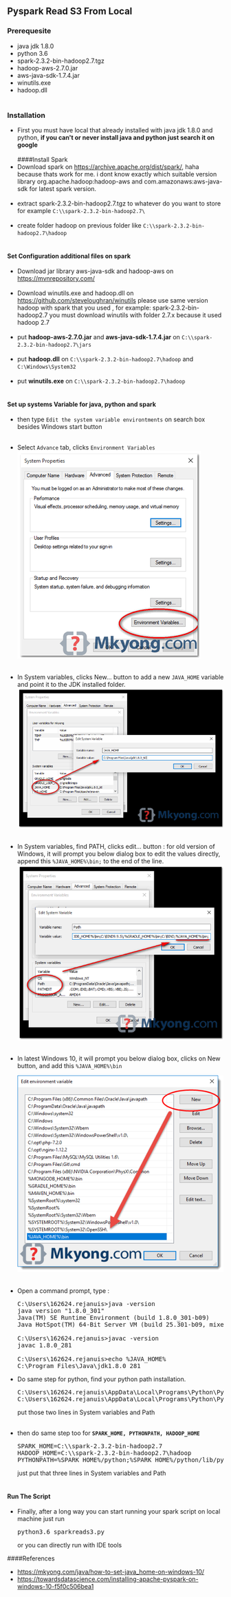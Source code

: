 ## Pyspark Read S3 From Local

### Prerequesite
* java jdk 1.8.0
* python 3.6
* spark-2.3.2-bin-hadoop2.7.tgz
* hadoop-aws-2.7.0.jar
* aws-java-sdk-1.7.4.jar
* winutils.exe
* hadoop.dll
<br></br>
### Installation
* First you must have local that already installed with java jdk 1.8.0 and python, 
  **if you can't or never install java and python just search it on google**
  <br></br>
####Install Spark
* Download spark on https://archive.apache.org/dist/spark/, haha because thats work for me.
  i dont know exactly which suitable version library org.apache.hadoop:hadoop-aws and 
  com.amazonaws:aws-java-sdk for latest spark version.
<br></br>
* extract spark-2.3.2-bin-hadoop2.7.tgz to whatever do you want to store for example
  `C:\\spark-2.3.2-bin-hadoop2.7\`
<br></br>
* create folder hadoop on previous folder like 
  `C:\\spark-2.3.2-bin-hadoop2.7\hadoop`
<br></br>
  
#### Set Configuration additional files on spark
* Download jar library aws-java-sdk and hadoop-aws on https://mvnrepository.com/
<br></br>
* Download winutils.exe and hadoop.dll on https://github.com/steveloughran/winutils
  please use same version hadoop with spark that you used , for example:
  spark-2.3.2-bin-hadoop2.7 you must download winutils with folder 2.7.x
  because it used hadoop 2.7
<br></br>
* put **hadoop-aws-2.7.0.jar** and **aws-java-sdk-1.7.4.jar** on `C:\\spark-2.3.2-bin-hadoop2.7\jars`
<br></br>
* put **hadoop.dll** on `C:\\spark-2.3.2-bin-hadoop2.7\hadoop` and `C:\Windows\System32`
<br></br>
* put **winutils.exe** on `C:\\spark-2.3.2-bin-hadoop2.7\hadoop`
<br></br>
#### Set up systems Variable for java, python and spark
* then type `Edit the system variable environtments` on search box besides 
  Windows start button
  <br></br>
* Select `Advance` tab, clicks `Environment Variables`
  ![img.png](img/img.png)
  <br></br>
* In System variables, clicks New... button to add a new `JAVA_HOME` variable and point it to the JDK installed folder.
  ![img_1.png](img/img_1.png)
  <br></br>
* In System variables, find PATH, clicks edit... button :
  for old version of Windows, it will prompt you below dialog box to edit the values directly, 
  append this `%JAVA_HOME%\bin;` to the end of the line.
  ![img_2.png](img/img_2.png)
  <br></br>
* In latest Windows 10, it will prompt you below dialog box, clicks on New button, and add this `%JAVA_HOME%\bin`
  
  ![img_3.png](img/img_3.png)
  <br></br>
* Open a command prompt, type :
  <pre>C:\Users\162624.rejanuis>java -version 
  java version "1.8.0_301"
  Java(TM) SE Runtime Environment (build 1.8.0_301-b09)
  Java HotSpot(TM) 64-Bit Server VM (build 25.301-b09, mixed mode)
  
  C:\Users\162624.rejanuis>javac -version
  javac 1.8.0_281
  
  C:\Users\162624.rejanuis>echo %JAVA_HOME%
  C:\Program Files\Java\jdk1.8.0_281</pre>

* Do same step for python, find your python path installation.
  <pre>C:\Users\162624.rejanuis\AppData\Local\Programs\Python\Python36
  C:\Users\162624.rejanuis\AppData\Local\Programs\Python\Python36</pre>
  put those two lines in System variables and Path
<br></br>
* then do same step too for **`SPARK_HOME, PYTHONPATH, HADOOP_HOME`**
  <pre>SPARK_HOME=C:\\spark-2.3.2-bin-hadoop2.7
  HADOOP_HOME=C:\\spark-2.3.2-bin-hadoop2.7\hadoop
  PYTHONPATH=%SPARK_HOME%/python;%SPARK_HOME%/python/lib/py4j-0.10.9-src.zip;%PYTHONPATH%</pre>
  just put that three lines in System variables and Path
<br></br>

#### Run The Script
* Finally, after a long way you can start running your spark script on local machine
just run <pre>python3.6 sparkreads3.py</pre> or you can directly run with IDE tools

####References
* https://mkyong.com/java/how-to-set-java_home-on-windows-10/
* https://towardsdatascience.com/installing-apache-pyspark-on-windows-10-f5f0c506bea1